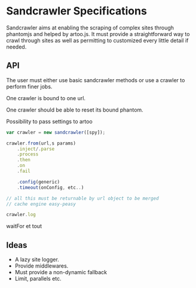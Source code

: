 Sandcrawler Specifications
==========================

Sandcrawler aims at enabling the scraping of complex sites through phantomjs and helped by artoo.js. It must provide a straightforward way to crawl through sites as well as permitting to customized every little detail if needed.

API
---

The user must either use basic sandcrawler methods or use a crawler to perform finer jobs.

One crawler is bound to one url.

One crawler should be able to reset its bound phantom.

Possibility to pass settings to artoo

```js
var crawler = new sandcrawler([spy]);

crawler.from(url,s params)
	.inject/.parse
    .process
    .then
    .on
    .fail

    .config(generic)
    .timeout(onConfig, etc..)

// all this must be returnable by url object to be merged
// cache engine easy-peasy

crawler.log
```

waitFor et tout

Ideas
-----

* A lazy site logger.
* Provide middlewares.
* Must provide a non-dynamic fallback
* Limit, parallels etc.
